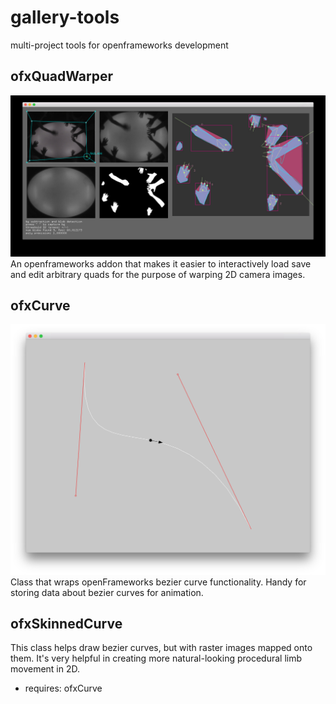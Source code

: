 # gallery-tools
multi-project tools for openframeworks development

## ofxQuadWarper

![gesture table screenshot](ofxQuadWarper/screenshot.jpg)
An openframeworks addon that makes it easier to interactively load save and edit arbitrary quads for the purpose of warping 2D camera images.

## ofxCurve

![curve screenshot](ofxCurves/screenshot.jpg)
Class that wraps openFrameworks bezier curve functionality. Handy for storing data about bezier curves for animation.

## ofxSkinnedCurve
This class helps draw bezier curves, but with raster images mapped onto them. It's very helpful in creating more natural-looking procedural limb movement in 2D.
- requires: ofxCurve

